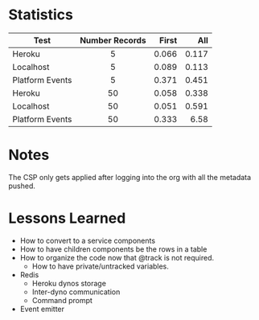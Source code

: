 # Statistics

| Test            | Number Records | First |   All |
| --------------- | :------------: | ----: | ----: |
| Heroku          |       5        | 0.066 | 0.117 |
| Localhost       |       5        | 0.089 | 0.113 |
| Platform Events |       5        | 0.371 | 0.451 |
| Heroku          |       50       | 0.058 | 0.338 |
| Localhost       |       50       | 0.051 | 0.591 |
| Platform Events |       50       | 0.333 |  6.58 |

# Notes

The CSP only gets applied after logging into the org with all the metadata pushed.

# Lessons Learned

-   How to convert to a service components
-   How to have children components be the rows in a table
-   How to organize the code now that @track is not required.
    -   How to have private/untracked variables.
-	Redis
	-	Heroku dynos storage
	-	Inter-dyno communication
	-	Command prompt
-	Event emitter

